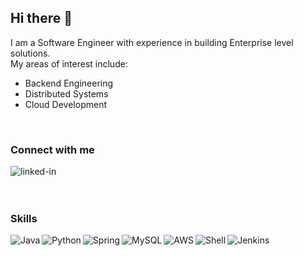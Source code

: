 ## Hi there 👋
I am a Software Engineer with experience in building Enterprise level solutions.
</br>My areas of interest include:
- Backend Engineering
- Distributed Systems
- Cloud Development
<br>

### Connect with me
<a href="https://www.linkedin.com/in/prakash-p-nyu"><img align="left" alt="linked-in" src="https://img.shields.io/badge/linkedin-%230077B5.svg?&style=for-the-badge&logo=linkedin&logoColor=white" /></a>
<br>
<br>
<br>

### Skills
<img align=left alt="Java" src="https://img.shields.io/badge/java-%23ED8B00.svg?style=for-the-badge&logo=java&logoColor=blue" />
<img align=left alt="Python" src="https://img.shields.io/badge/python-%2314354C.svg?style=for-the-badge&logo=python&logoColor=white" />
<img align=left alt="Spring" src="https://img.shields.io/badge/spring-%236DB33F.svg?style=for-the-badge&logo=spring&logoColor=white" />
<img align=left alt="MySQL" src="https://img.shields.io/badge/mysql-%2300f.svg?style=for-the-badge&logo=mysql&logoColor=white" />
<img align=left alt="AWS" src="https://img.shields.io/badge/AWS-%23FF9900.svg?style=for-the-badge&logo=amazon-aws&logoColor=white" />
<img align=left alt="Shell" src="https://img.shields.io/badge/shell_script-%23121011.svg?style=for-the-badge&logo=gnu-bash&logoColor=white" />
<img align=left alt="Jenkins" src="https://img.shields.io/badge/jenkins-%232C5263.svg?style=for-the-badge&logo=jenkins&logoColor=white" />
<br>
